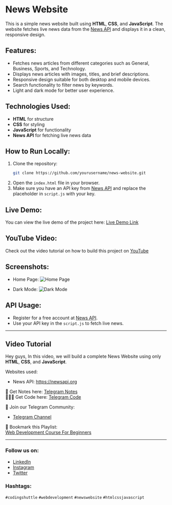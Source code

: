 # News Website

This is a simple news website built using **HTML**, **CSS**, and **JavaScript**. The website fetches live news data from the [News API](https://newsapi.org) and displays it in a clean, responsive design.

## Features:
- Fetches news articles from different categories such as General, Business, Sports, and Technology.
- Displays news articles with images, titles, and brief descriptions.
- Responsive design suitable for both desktop and mobile devices.
- Search functionality to filter news by keywords.
- Light and dark mode for better user experience.
  
## Technologies Used:
- **HTML** for structure
- **CSS** for styling
- **JavaScript** for functionality
- **News API** for fetching live news data

## How to Run Locally:
1. Clone the repository:
    ```bash
    git clone https://github.com/yourusername/news-website.git
    ```
2. Open the `index.html` file in your browser.
3. Make sure you have an API key from [News API](https://newsapi.org) and replace the placeholder in `script.js` with your key.

## Live Demo:
You can view the live demo of the project here: [Live Demo Link](https://yourusername.github.io/news-website)

## YouTube Video:
Check out the video tutorial on how to build this project on [YouTube](https://youtube.com)

## Screenshots:
- Home Page:
    ![Home Page](screenshots/home-page.png)

- Dark Mode:
    ![Dark Mode](screenshots/dark-mode.png)

## API Usage:
- Register for a free account at [News API](https://newsapi.org).
- Use your API key in the `script.js` to fetch live news.

---

## Video Tutorial

Hey guys, In this video, we will build a complete News Website using only **HTML**, **CSS**, and **JavaScript**.

Websites used:
- News API: https://newsapi.org

📒 Get Notes here: [Telegram Notes](https://telegram.me/realanujbhaiya/129)  
🧑🏻‍💻 Get Code here: [Telegram Code](https://telegram.me/realanujbhaiya/132)

🚀 Join our Telegram Community:
- [Telegram Channel](https://telegram.me/realanujbhaiya)

📌 Bookmark this Playlist:  
[Web Development Course For Beginners](https://www.youtube.com/playlist)

---

### Follow us on:
- [LinkedIn](https://linkedin.com/company/coding-shuttle)
- [Instagram](https://instagram.com/codingshuttle_)
- [Twitter](https://twitter.com/anujbhaiya716)

### Hashtags:
`#codingshuttle` `#webdevelopment` `#newswebsite` `#htmlcssjavascript`
